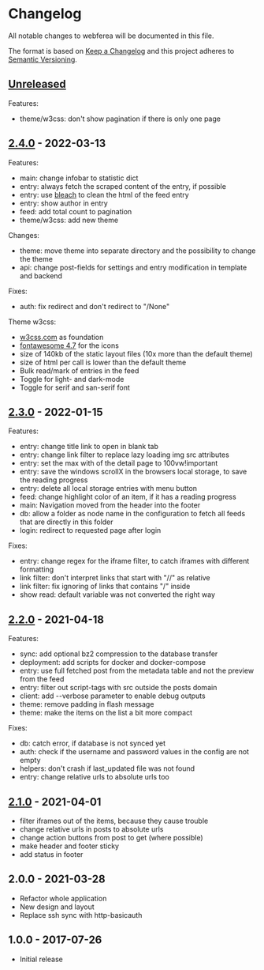 # Changelog
All notable changes to webferea will be documented in this file.

The format is based on [Keep a Changelog](http://keepachangelog.com/en/1.0.0/)
and this project adheres to [Semantic Versioning](http://semver.org/spec/v2.0.0.html).

## [Unreleased]

Features: 

- theme/w3css: don't show pagination if there is only one page



## [2.4.0] - 2022-03-13

Features:

- main: change infobar to statistic dict
- entry: always fetch the scraped content of the entry, if possible
- entry: use [bleach](https://github.com/mozilla/bleach) to clean the html of the feed entry
- entry: show author in entry
- feed: add total count to pagination
- theme/w3css: add new theme

Changes:
- theme: move theme into separate directory and the possibility to change the theme
- api: change post-fields for settings and entry modification in template and backend

Fixes: 

- auth: fix redirect and don't redirect to "/None"

Theme w3css:

- [w3css.com](https://www.w3schools.com/w3css/) as foundation
- [fontawesome 4.7](https://fontawesome.com/v4/) for the icons 
- size of 140kb of the static layout files (10x more than the default theme)
- size of html per call is lower than the default theme
- Bulk read/mark of entries in the feed
- Toggle for light- and dark-mode
- Toggle for serif and san-serif font


## [2.3.0] - 2022-01-15

Features:

- entry: change title link to open in blank tab
- entry: change link filter to replace lazy loading img src attributes
- entry: set the max with of the detail page to 100vw!important
- entry: save the windows scrollX in the browsers local storage, to save the reading progress
- entry: delete all local storage entries with menu button
- feed: change highlight color of an item, if it has a reading progress
- main: Navigation moved from the header into the footer
- db: allow a folder as node name in the configuration to fetch all feeds that are directly in this folder
- login: redirect to requested page after login

Fixes:

- entry: change regex for the iframe filter, to catch iframes with different formatting
- link filter: don't interpret links that start with "//" as relative
- link filter: fix ignoring of links that contains "/" inside
- show read: default variable was not converted the right way


## [2.2.0] - 2021-04-18

Features:

- sync: add optional bz2 compression to the database transfer
- deployment: add scripts for docker and docker-compose
- entry: use full fetched post from the metadata table and not the preview from the feed
- entry: filter out script-tags with src outside the posts domain
- client: add --verbose parameter to enable debug outputs
- theme: remove padding in flash message
- theme: make the items on the list a bit more compact

Fixes:

- db: catch error, if database is not synced yet
- auth: check if the username and password values in the config are not empty
- helpers: don't crash if last_updated file was not found
- entry: change relative urls to absolute urls too


## [2.1.0] - 2021-04-01

- filter iframes out of the items, because they cause trouble
- change relative urls in posts to absolute urls
- change action buttons from post to get (where possible)
- make header and footer sticky
- add status in footer

## 2.0.0 - 2021-03-28

- Refactor whole application
- New design and layout
- Replace ssh sync with http-basicauth

## 1.0.0 - 2017-07-26

- Initial release

[Unreleased]: https://github.com/CydNoxzed/webferea2/compare/2.4.0...HEAD
[2.4.0]: https://github.com/CydNoxzed/webferea2/compare/2.3.0...2.4.0
[2.3.0]: https://github.com/CydNoxzed/webferea2/compare/2.2.0...2.3.0
[2.2.0]: https://github.com/CydNoxzed/webferea2/compare/2.1.0...2.2.0
[2.1.0]: https://github.com/CydNoxzed/webferea2/compare/2.0.0...2.1.0
